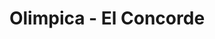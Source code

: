 ---
title: "Olimpica - El Concorde"
url: /malambo-colombia/olimpica-el-concorde/
shop: Supermarkt
---